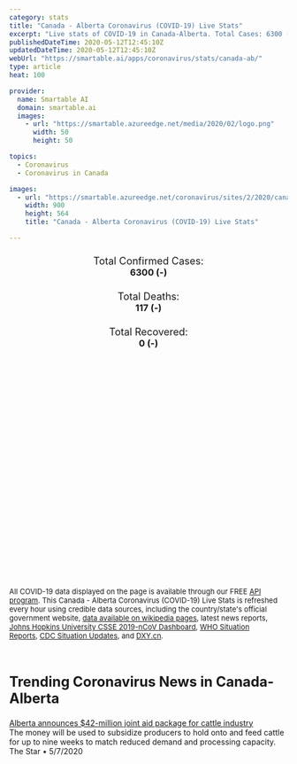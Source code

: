 ```yaml
---
category: stats
title: "Canada - Alberta Coronavirus (COVID-19) Live Stats"
excerpt: "Live stats of COVID-19 in Canada-Alberta. Total Cases: 6300 (-), Deaths: 117 (-), Recoveries: 0(-)."
publishedDateTime: 2020-05-12T12:45:10Z
updatedDateTime: 2020-05-12T12:45:10Z
webUrl: "https://smartable.ai/apps/coronavirus/stats/canada-ab/"
type: article
heat: 100

provider:
  name: Smartable AI
  domain: smartable.ai
  images:
    - url: "https://smartable.azureedge.net/media/2020/02/logo.png"
      width: 50
      height: 50

topics:
  - Coronavirus
  - Coronavirus in Canada

images:
  - url: "https://smartable.azureedge.net/coronavirus/sites/2/2020/canada-ab.jpg"
    width: 900
    height: 564
    title: "Canada - Alberta Coronavirus (COVID-19) Live Stats"

---
```

<div class="total-stats" style="text-align: center;">
    <h3>
	    <div style="font-size: 18px; font-weight: 400;">Total Confirmed Cases:</div>
	    6300 (-)
    </h3>
    <h3>
	    <div style="font-size: 18px; font-weight: 400;">Total Deaths:</div>
	    117 (-)
    </h3>
    <h3>
	    <div style="font-size: 18px; font-weight: 400;">Total Recovered:</div>
	    0 (-)
    </h3>
</div>

<script type="text/javascript" src="https://www.gstatic.com/charts/loader.js"></script>

<div id="time_series_chart" style="width: 100%; height: 400px;"></div>
<script type="text/javascript">
  google.charts.load('current', {'packages':['corechart']});
  google.charts.setOnLoadCallback(drawChart);
  function drawChart() {
    var data = google.visualization.arrayToDataTable([
      ['Date', 'Total Cases', 'Total Deaths', 'Total Recovered'],
      ['1/22/2020', 0, 0, 0],['1/23/2020', 0, 0, 0],['1/24/2020', 0, 0, 0],['1/25/2020', 0, 0, 0],['1/26/2020', 0, 0, 0],['1/27/2020', 0, 0, 0],['1/28/2020', 0, 0, 0],['1/29/2020', 0, 0, 0],['1/30/2020', 0, 0, 0],['1/31/2020', 0, 0, 0],['2/1/2020', 0, 0, 0],['2/2/2020', 0, 0, 0],['2/3/2020', 0, 0, 0],['2/4/2020', 0, 0, 0],['2/5/2020', 0, 0, 0],['2/6/2020', 0, 0, 0],['2/7/2020', 0, 0, 0],['2/8/2020', 0, 0, 0],['2/9/2020', 0, 0, 0],['2/10/2020', 0, 0, 0],['2/11/2020', 0, 0, 0],['2/12/2020', 0, 0, 0],['2/13/2020', 0, 0, 0],['2/14/2020', 0, 0, 0],['2/15/2020', 0, 0, 0],['2/16/2020', 0, 0, 0],['2/17/2020', 0, 0, 0],['2/18/2020', 0, 0, 0],['2/19/2020', 0, 0, 0],['2/20/2020', 0, 0, 0],['2/21/2020', 0, 0, 0],['2/22/2020', 0, 0, 0],['2/23/2020', 0, 0, 0],['2/24/2020', 0, 0, 0],['2/25/2020', 0, 0, 0],['2/26/2020', 0, 0, 0],['2/27/2020', 0, 0, 0],['2/28/2020', 0, 0, 0],['2/29/2020', 0, 0, 0],['3/1/2020', 0, 0, 0],['3/2/2020', 0, 0, 0],['3/3/2020', 0, 0, 0],['3/4/2020', 0, 0, 0],['3/5/2020', 0, 0, 0],['3/6/2020', 1, 0, 0],['3/7/2020', 2, 0, 0],['3/8/2020', 4, 0, 0],['3/9/2020', 7, 0, 0],['3/10/2020', 7, 0, 0],['3/11/2020', 19, 0, 0],['3/12/2020', 19, 0, 0],['3/13/2020', 29, 0, 0],['3/14/2020', 39, 0, 0],['3/15/2020', 56, 0, 0],['3/16/2020', 74, 0, 0],['3/17/2020', 97, 0, 0],['3/18/2020', 119, 0, 0],['3/19/2020', 146, 1, 0],['3/20/2020', 195, 1, 0],['3/21/2020', 226, 1, 0],['3/22/2020', 259, 1, 0],['3/23/2020', 301, 1, 0],['3/24/2020', 359, 2, 0],['3/25/2020', 419, 2, 0],['3/26/2020', 486, 2, 0],['3/27/2020', 542, 2, 0],['3/28/2020', 542, 2, 0],['3/29/2020', 621, 2, 0],['3/30/2020', 661, 3, 0],['3/31/2020', 690, 8, 0],['4/1/2020', 754, 9, 0],['4/2/2020', 969, 13, 0],['4/3/2020', 969, 13, 0],['4/4/2020', 1075, 18, 0],['4/5/2020', 1181, 20, 0],['4/6/2020', 1250, 23, 0],['4/7/2020', 1373, 24, 0],['4/8/2020', 1373, 26, 0],['4/9/2020', 1423, 29, 0],['4/10/2020', 1500, 39, 0],['4/11/2020', 1567, 40, 0],['4/12/2020', 1648, 44, 0],['4/13/2020', 1732, 46, 0],['4/14/2020', 1870, 48, 0],['4/15/2020', 1870, 48, 0],['4/16/2020', 2158, 50, 0],['4/17/2020', 2397, 50, 0],['4/18/2020', 2562, 51, 0],['4/19/2020', 2803, 55, 0],['4/20/2020', 2908, 59, 0],['4/21/2020', 3095, 61, 0],['4/22/2020', 3401, 66, 0],['4/23/2020', 3720, 68, 0],['4/24/2020', 3720, 68, 0],['4/25/2020', 4233, 73, 0],['4/26/2020', 4480, 73, 0],['4/27/2020', 4696, 75, 0],['4/28/2020', 4850, 80, 0],['4/29/2020', 5165, 87, 0],['4/30/2020', 5355, 90, 0],['5/1/2020', 5512, 92, 0],['5/2/2020', 5670, 94, 0],['5/3/2020', 5766, 95, 0],['5/4/2020', 5836, 104, 0],['5/5/2020', 5893, 106, 0],['5/6/2020', 5963, 112, 0],['5/7/2020', 6017, 114, 0],['5/8/2020', 6098, 115, 0],['5/9/2020', 6157, 116, 0],['5/10/2020', 6253, 117, 0],['5/11/2020', 6300, 117, 0],['5/12/2020', 6300, 117, 0],
    ]);
    var options = {
      curveType: 'none',
      chartArea: {'width': '80%', 'height': '80%'},
      legend: { position: 'top' },
      lineWidth: 5,
      colors: ['#f60109', '#444444', '#81B71F']
    };
    var chart = new google.visualization.LineChart(document.getElementById('time_series_chart'));
    chart.draw(data, options);
  }
</script>





<span style="font-size: 13px">All COVID-19 data displayed on the page is available through our FREE <a href="https://developer.smartable.ai">API program</a>. This Canada - Alberta Coronavirus (COVID-19) Live Stats is refreshed every hour using credible data sources, including the country/state's official government website, <a href="https://en.wikipedia.org/wiki/2019%E2%80%9320_coronavirus_pandemic" target="_blank">data available on wikipedia pages</a>, latest news reports, <a href="https://systems.jhu.edu/research/public-health/ncov/" target="_blank">Johns Hopkins University CSSE 2019-nCoV Dashboard</a>, <a href="https://www.who.int/emergencies/diseases/novel-coronavirus-2019/situation-reports" target="_blank">WHO Situation Reports</a>, <a href="https://www.cdc.gov/coronavirus/2019-ncov/index.html" target="_blank">CDC Situation Updates</a>, and <a href="https://ncov.dxy.cn/ncovh5/view/pneumonia" target="_blank">DXY.cn</a>.</span>


<h2 id="news" class="center" style="margin-top: 60px; font-size: 25px;">Trending Coronavirus News in Canada-Alberta</h2>
<div class="row">
<div class="col-md-6 col-sm-12">
  <div class="content-card">
	<a href="https://www.thestar.com/news/canada/2020/05/07/alberta-announces-42-million-joint-aid-package-for-cattle-industry.html"><div class="card-image" style="background-image: url(https://images.thestar.com/-iKDuCOI_sQMCc50MjwswdmxhOI=/1200x782/smart/filters:cb(1588906630760)/https://www.thestar.com/content/dam/thestar/news/canada/2020/05/07/alberta-announces-42-million-joint-aid-package-for-cattle-industry/jfj10662055.jpg)"></div></a>
	<div class="content">
		<div class="card-title"><a href="https://www.thestar.com/news/canada/2020/05/07/alberta-announces-42-million-joint-aid-package-for-cattle-industry.html">Alberta announces $42-million joint aid package for cattle industry</a></div>
		<div class="card-excerpt">The money will be used to subsidize producers to hold onto and feed cattle for up to nine weeks to match reduced demand and processing capacity.</div>
		<div class="card-meta">
			<span class="card-provider">The Star</span> • <span class="card-date">5/7/2020</span>
		</div>
	</div>
  </div>
</div>

</div>

